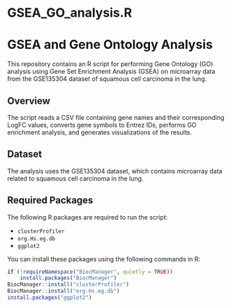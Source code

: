 # GSEA_GO_analysis.R
# GSEA and Gene Ontology Analysis

This repository contains an R script for performing Gene Ontology (GO) analysis using Gene Set Enrichment Analysis (GSEA) on microarray data from the GSE135304 dataset of squamous cell carcinoma in the lung.

## Overview

The script reads a CSV file containing gene names and their corresponding LogFC values, converts gene symbols to Entrez IDs, performs GO enrichment analysis, and generates visualizations of the results.

## Dataset

The analysis uses the GSE135304 dataset, which contains microarray data related to squamous cell carcinoma in the lung.

## Required Packages

The following R packages are required to run the script:
- `clusterProfiler`
- `org.Hs.eg.db`
- `ggplot2`

You can install these packages using the following commands in R:

```r
if (!requireNamespace("BiocManager", quietly = TRUE))
    install.packages("BiocManager")
BiocManager::install("clusterProfiler")
BiocManager::install("org.Hs.eg.db")
install.packages("ggplot2")
